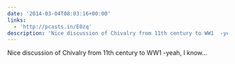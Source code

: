 ```yaml
---
date: '2014-03-04T08:03:16+00:00'
links:
  - 'http://pcasts.in/E0zq'
description: 'Nice discussion of Chivalry from 11th century to WW1  -yeah, I know...'
---
```

Nice discussion of Chivalry from 11th century to WW1  -yeah, I know...

